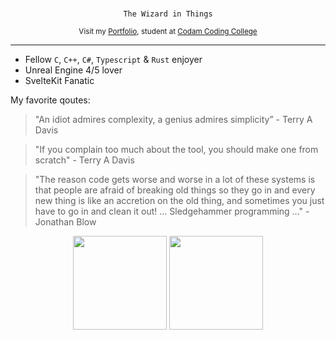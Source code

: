 </br>
<div align="center">
  <pre><code>The Wizard in Things</code></pre>
  <sub>Visit my <a href="https://portfolio.w2wizard.dev/">Portfolio</a>, student at <a href="https://github.com/codam-coding-college">Codam Coding College</a></sub>
</div>

---

- Fellow `C`, `C++`, `C#`, `Typescript` & `Rust` enjoyer
- Unreal Engine 4/5 lover
- SvelteKit Fanatic

My favorite qoutes:

> "An idiot admires complexity, a genius admires simplicity” - Terry A Davis

> "If you complain too much about the tool, you should make one from scratch" - Terry A Davis

> "The reason code gets worse and worse in a lot of these systems is that people are afraid of breaking old things so they go in and every new thing is like an accretion on the old thing, and sometimes you just have to go in and clean it out!  … Sledgehammer programming …" - Jonathan Blow

<div align="center">
  <img src="https://github-readme-stats.vercel.app/api?username=w2wizard&theme=dark&show_icons=true" height="150"/>
  <img src="https://github-readme-stats.vercel.app/api/top-langs/?username=w2wizard&theme=dark&layout=compact" height="150"/> 
</div>

<!--![stats](https://github-readme-stats.vercel.app/api?username=w2wizard&theme=dark&show_icons=true) -->

